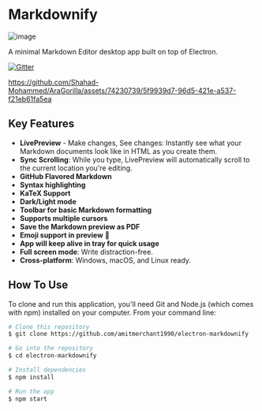 # Markdownify

![image](https://github.com/Shahad-Mohammed/AraGorilla/assets/74230739/691e81ba-51dc-4eeb-8fe9-717290661435)

A minimal Markdown Editor desktop app built on top of Electron.

[![Gitter](https://badges.gitter.im/amitmerchant1990/electron-markdownify.svg)](https://gitter.im/amitmerchant1990/electron-markdownify)



https://github.com/Shahad-Mohammed/AraGorilla/assets/74230739/5f9939d7-96d5-421e-a537-f21eb61fa5ea



## Key Features

- **LivePreview** - Make changes, See changes: Instantly see what your Markdown documents look like in HTML as you create them.
- **Sync Scrolling**: While you type, LivePreview will automatically scroll to the current location you're editing.
- **GitHub Flavored Markdown**
- **Syntax highlighting**
- **KaTeX Support**
- **Dark/Light mode**
- **Toolbar for basic Markdown formatting**
- **Supports multiple cursors**
- **Save the Markdown preview as PDF**
- **Emoji support in preview** :tada:
- **App will keep alive in tray for quick usage**
- **Full screen mode**: Write distraction-free.
- **Cross-platform**: Windows, macOS, and Linux ready.

## How To Use

To clone and run this application, you'll need Git and Node.js (which comes with npm) installed on your computer. From your command line:

```bash
# Clone this repository
$ git clone https://github.com/amitmerchant1990/electron-markdownify

# Go into the repository
$ cd electron-markdownify

# Install dependencies
$ npm install

# Run the app
$ npm start

